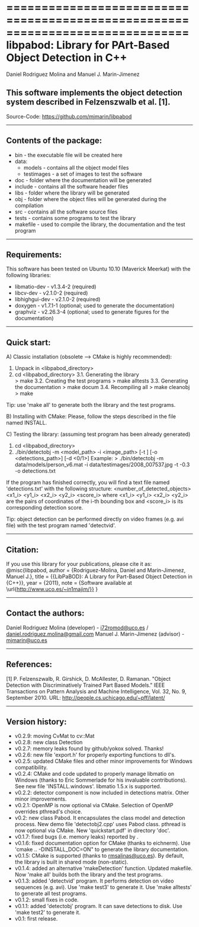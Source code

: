 ==============================================================================
libpabod: Library for PArt-Based Object Detection in C++
==============================================================================
Daniel Rodriguez Molina and Manuel J. Marin-Jimenez

This software implements the object detection system described in Felzenszwalb et al. [1].
--------------------------------------------------------------------------------

   Source-Code:   https://github.com/mjmarin/libpabod

--------------------------------------------------------------------------------
Contents of the package:
--------------------------------------------------------------------------------
- bin - the executable file will be created here
- data:
  - models - contains all the object model files 
  - testimages - a set of images to test the software
- doc - folder where the documentation will be generated
- include - contains all the software header files
- libs - folder where the library will be generated
- obj - folder where the object files will be generated during the compilation
- src - contains all the software source files
- tests - contains some programs to test the library
- makefile - used to compile the library, the documentation and the test program

--------------------------------------------------------------------------------
Requirements:
--------------------------------------------------------------------------------
This software has been tested on Ubuntu 10.10 (Maverick Meerkat) with the following libraries:
 - libmatio-dev - v1.3.4-2 (required)
 - libcv-dev - v2.1.0-2 (required)
 - libhighgui-dev - v2.1.0-2 (required)
 - doxygen - v1.7.1-1   (optional; used to generate the documentation)
 - graphviz - v2.26.3-4 (optional; used to generate figures for the documentation)

--------------------------------------------------------------------------------
Quick start:
--------------------------------------------------------------------------------

A) Classic installation (obsolete --> CMake is highly recommended):
  1. Unpack in <libpabod_directory>
  2. cd <libpabod_directory>
  3.1. Generating the library  
    > make
  3.2. Creating the test programs
    > make alltests
  3.3. Generating the documentation
    > make docum
  3.4. Recompiling all
    > make cleanobj
    > make   

Tip: use 'make all' to generate both the library and the test programs.

B) Installing with CMake:
   Please, follow the steps described in the file named INSTALL.

C) Testing the library:
  (assuming test program has been already generated)
  1. cd <libpabod_directory> 
  2.  ./bin/detectobj -m <model_path> -i <image_path> [-t <threshold>] [-o <detections_path>] [-d <0/1>]
  Example:
    > ./bin/detectobj -m data/models/person_v6.mat -i data/testimages/2008_007537.jpg -t -0.3 -o detections.txt

If the program has finished correctly, you will find a text file named 'detections.txt' with the following structure:
  <number_of_detected_objects>
  <x1_i> <y1_i> <x2_i> <y2_i> <score_i>
where <x1_i> <y1_i> <x2_i> <y2_i> are the pairs of coordinates of the i-th bounding box and <score_i> is its corresponding detection score.

Tip: object detection can be performed directly on video frames (e.g. avi file) with the test program named 'detectvid'.

--------------------------------------------------------------------------------
Citation:
--------------------------------------------------------------------------------
If you use this library for your publications, please cite it as:
@misc{libpabod,
 author = {Rodriguez-Molina, Daniel and Marin-Jimenez, Manuel J.},
 title = {{LibPaBOD}: A Library for Part-Based Object Detection in {C++}},
 year = {2011},
 note =   {Software available at \url{http://www.uco.es/~in1majim/}}
}

--------------------------------------------------------------------------------
Contact the authors:
--------------------------------------------------------------------------------
Daniel Rodriguez Molina (developer) - i72romod@uco.es / daniel.rodriguez.molina@gmail.com
Manuel J. Marin-Jimenez (advisor) - mjmarin@uco.es

--------------------------------------------------------------------------------
References:
--------------------------------------------------------------------------------
[1] P. Felzenszwalb, R. Girshick, D. McAllester, D. Ramanan. "Object Detection with Discriminatively Trained Part Based Models." IEEE Transactions on Pattern Analysis and Machine Intelligence, Vol. 32, No. 9, September 2010.
URL: http://people.cs.uchicago.edu/~pff/latent/

--------------------------------------------------------------------------------
Version history:
--------------------------------------------------------------------------------
 - v0.2.9: moving CvMat to cv::Mat
 - v0.2.8: new class Detection
 - v0.2.7: memory leaks found by github/yokox solved. Thanks!
 - v0.2.6: new file 'export.h' for properly exporting functions to dll's.
 - v0.2.5: updated CMake files and other minor improvements for Windows compatibility.
 - v0.2.4: CMake and code updated to properly manage libmatio on Windows (thanks to Eric Sommerlade for his invaluable contributions). See new file 'INSTALL.windows'. libmatio 1.5.x is supported.
 - v0.2.2: detector component is now included in detections matrix. Other minor improvements.
 - v0.2.1: OpenMP is now optional via CMake. Selection of OpenMP overrides pthread's choice.
 - v0.2: new class Pabod. It encapsulates the class model and detection process. New demo file 'detectobj2.cpp' uses Pabod class. pthread is now optional via CMake. New 'quickstart.pdf' in directory 'doc'.
 - v0.1.7: fixed bugs (i.e. memory leaks) reported by <anonymous>.
 - v0.1.6: fixed documentation option for CMake (thanks to eichnerm). Use 'cmake .. -DINSTALL_DOC=ON" to generate the library documentation.
 - v0.1.5: CMake is supported (thanks to rmsalinas@uco.es). By default, the library is built in shared mode (non-static).
 - v0.1.4: added an alternative 'makeDetection' function. Updated makefile. Now 'make all' builds both the library and the test programs. 
 - v0.1.3: added 'detectvid' program. It performs detection on video sequences (e.g. avi). Use 'make test3' to generate it. Use 'make alltests' to generate all test programs. 
 - v0.1.2: small fixes in code.
 - v0.1.1: added 'detectobj' program. It can save detections to disk. Use 'make test2' to generate it. 
 - v0.1: first release.

